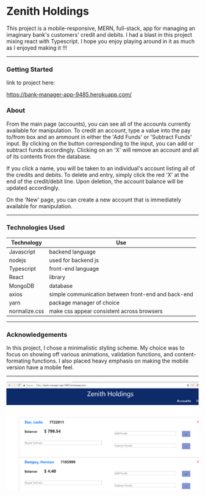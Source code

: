 # Zenith Holdings
This project is a mobile-responsive, MERN, full-stack, app for managing an imaginary bank's customers' credit and debits. I had a blast in this project mixing react with Typescript. I hope you enjoy playing around in it as much as I enjoyed making it !!!

<hr>

### Getting Started

link to project here: 

https://bank-manager-app-9485.herokuapp.com/

### About

From the main page (accounts), you can see all of the accounts currently available for manipulation. To credit an account, type a value into the pay to/from box and an ammount in either the 'Add Funds' or 'Subtract Funds' input. By clicking on the button corresponding to the input, you can add or subtract funds accordingly. Clicking on an 'X' will remove an account and all of its contents from the database. 

If you click a name, you will be taken to an individual's account listing all of the credits and debits. To delete and entry, simply click the red 'X' at the end of the credit/debit line. Upon deletion, the account balance will be updated accordingly. 

On the 'New' page, you can create a new account that is immediately available for manipulation.

<hr>

### Technologies Used


| Technology | Use |
| --- | --- | 
Javascript | backend language | use with mongoDB, less initial setup than typescript (small back-end), |
nodejs | used for backend js |
Typescript| front-end language | 
React | library | 
MongoDB | database | 
axios | simple communication between front-end and back-end |
yarn | package manager of choice | 
normalize.css | make css appear consistent across browsers | 

<hr>

### Acknowledgements

In this project, I chose a minimalistic styling scheme. My choice was to focus on showing off various animations, validation functions, and content-formating functions. I also placed heavy emphasis on making the mobile version have a mobile feel.

<hr>

 ![image](client/public/img/zenithScreenShot.png)
